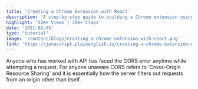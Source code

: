 ```yaml
---
title: 'Creating a Chrome Extension with React'
description: 'A step-by-step guide to building a Chrome extension using React'
highlight: '52K+ Views | 300+ Claps'
date: '2021-02-05'
type: "tutorial"
image: '/content/blogs/creating-a-chrome-extension-with-react.png'
link: 'https://javascript.plainenglish.io/creating-a-chrome-extension-with-react-d92db20550cb?gi=00240dd2868e'
---
```


Anyone who has worked with API has faced the CORS error anytime while attempting a request. For anyone unaware CORS refers to ‘Cross-Origin Resource Sharing’ and it is essentially how the server filters out requests from an origin other than itself.
